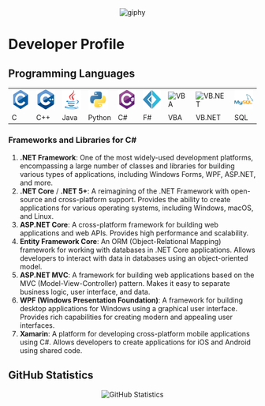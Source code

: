 <div align="center">
  <img src="https://github.com/unkn-source/unkn-source/assets/165537535/06f81c01-b6fb-4592-87d1-8b0484987fd5" alt="giphy" width="500"/>
</div>

# Developer Profile

## Programming Languages
<table align="center">
  <tr>
    <td><img src="https://raw.githubusercontent.com/devicons/devicon/master/icons/c/c-original.svg" alt="C" width="40" height="40"/></td>
    <td><img src="https://raw.githubusercontent.com/devicons/devicon/master/icons/cplusplus/cplusplus-original.svg" alt="C++" width="40" height="40"/></td>
    <td><img src="https://raw.githubusercontent.com/devicons/devicon/master/icons/java/java-original.svg" alt="Java" width="40" height="40"/></td>
    <td><img src="https://raw.githubusercontent.com/devicons/devicon/master/icons/python/python-original.svg" alt="Python" width="40" height="40"/></td>
    <td><img src="https://raw.githubusercontent.com/devicons/devicon/master/icons/csharp/csharp-original.svg" alt="C#" width="40" height="40"/></td>
    <td><img src="https://raw.githubusercontent.com/devicons/devicon/master/icons/fsharp/fsharp-original.svg" alt="F#" width="40" height="40"/></td>
    <td><img src="https://github.com/unkn-source/unkn-source/assets/165537535/1c861892-184d-42c8-85dd-1952f20ec2d5" alt="VBA" width="40" height="40"/></td>
    <td><img src="https://upload.wikimedia.org/wikipedia/commons/4/40/VB.NET_Logo.svg" alt="VB.NET" width="40" height="40"/></td>
    <td><img src="https://raw.githubusercontent.com/devicons/devicon/master/icons/mysql/mysql-original-wordmark.svg" alt="SQL" width="40" height="40"/></td>
  </tr>
  <tr>
    <td>C</td>
    <td>C++</td>
    <td>Java</td>
    <td>Python</td>
    <td>C#</td>
    <td>F#</td>
    <td>VBA</td>
    <td>VB.NET</td>
    <td>SQL</td>
  </tr>
</table>

### Frameworks and Libraries for C#
1. **.NET Framework**: One of the most widely-used development platforms, encompassing a large number of classes and libraries for building various types of applications, including Windows Forms, WPF, ASP.NET, and more.
2. **.NET Core** / **.NET 5+**: A reimagining of the .NET Framework with open-source and cross-platform support. Provides the ability to create applications for various operating systems, including Windows, macOS, and Linux.
3. **ASP.NET Core**: A cross-platform framework for building web applications and web APIs. Provides high performance and scalability.
4. **Entity Framework Core**: An ORM (Object-Relational Mapping) framework for working with databases in .NET Core applications. Allows developers to interact with data in databases using an object-oriented model.
5. **ASP.NET MVC**: A framework for building web applications based on the MVC (Model-View-Controller) pattern. Makes it easy to separate business logic, user interface, and data.
6. **WPF (Windows Presentation Foundation)**: A framework for building desktop applications for Windows using a graphical user interface. Provides rich capabilities for creating modern and appealing user interfaces.
7. **Xamarin**: A platform for developing cross-platform mobile applications using C#. Allows developers to create applications for iOS and Android using shared code.

## GitHub Statistics
<div align="center">
  <img src="https://github-readme-stats.vercel.app/api?username=unkn-source&show_icons=true&theme=radical" alt="GitHub Statistics"/>
</div>
